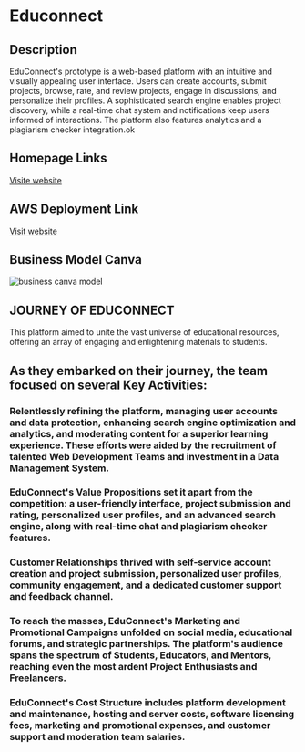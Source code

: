 # Educonnect

## Description

EduConnect's prototype is a web-based platform with an intuitive
and visually appealing user interface. Users can create accounts,
submit projects, browse, rate, and review projects, engage in
discussions, and personalize their profiles. A sophisticated search
engine enables project discovery, while a real-time chat system
and notifications keep users informed of interactions. The
platform also features analytics and a plagiarism checker
integration.ok

## Homepage Links

[Visite website](https://ankit-dsu.github.io/LSM-EduConnect// "LCO")

## AWS Deployment Link

[Visit website](http://54.225.43.191// "LCO")

## Business Model Canva

![business canva model](https://github.com/Ankit-Dsu/LSM-EduConnect/assets/141424013/dc740359-1805-4ca4-b8b3-e658e38a3c9c)

## JOURNEY OF EDUCONNECT

<p>This platform aimed to unite the vast universe of educational resources, offering an array of engaging and enlightening materials to students.</p>
<h2>As they embarked on their journey, the team focused on several Key Activities:</h2> 
<h3>Relentlessly refining the platform, managing user accounts and data protection, enhancing search engine optimization and analytics, and moderating content for a superior learning experience. These efforts were aided by the recruitment of talented Web Development Teams and investment in a Data Management System.</h3>
<h3>EduConnect's Value Propositions set it apart from the competition: a user-friendly interface, project submission and rating, personalized user profiles, and an advanced search engine, along with real-time chat and plagiarism checker features.</h3>
<h3>Customer Relationships thrived with self-service account creation and project submission, personalized user profiles, community engagement, and a dedicated customer support and feedback channel.</h3>
<h3>To reach the masses, EduConnect's Marketing and Promotional Campaigns unfolded on social media, educational forums, and strategic partnerships. The platform's audience spans the spectrum of Students, Educators, and Mentors, reaching even the most ardent Project Enthusiasts and Freelancers.</h3>
<h3>EduConnect's Cost Structure includes platform development and maintenance, hosting and server costs, software licensing fees, marketing and promotional expenses, and customer support and moderation team salaries.</h3>
